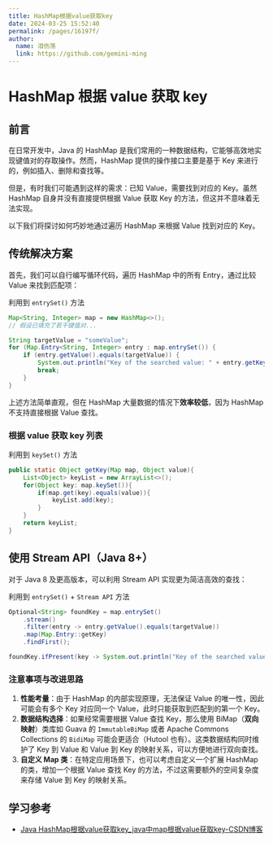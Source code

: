 ```yaml
---
title: HashMap根据value获取key
date: 2024-03-25 15:52:40
permalink: /pages/16197f/
author: 
  name: 泪伤荡
  link: https://github.com/gemini-ming
---
```

# HashMap 根据 value 获取 key

## 前言

在日常开发中，Java 的 HashMap 是我们常用的一种数据结构，它能够高效地实现键值对的存取操作。然而，HashMap 提供的操作接口主要是基于 Key 来进行的，例如插入、删除和查找等。

但是，有时我们可能遇到这样的需求：已知 Value，需要找到对应的 Key。虽然 HashMap 自身并没有直接提供根据 Value 获取 Key 的方法，但这并不意味着无法实现。

以下我们将探讨如何巧妙地通过遍历 HashMap 来根据 Value 找到对应的 Key。



## 传统解决方案

首先，我们可以自行编写循环代码，遍历 HashMap 中的所有 Entry，通过比较 Value 来找到匹配项：

利用到 `entrySet()` 方法

```java
Map<String, Integer> map = new HashMap<>();
// 假设已填充了若干键值对...

String targetValue = "someValue";
for (Map.Entry<String, Integer> entry : map.entrySet()) {
    if (entry.getValue().equals(targetValue)) {
        System.out.println("Key of the searched value: " + entry.getKey());
        break;
    }
}
```

上述方法简单直观，但在 HashMap 大量数据的情况下**效率较低**，因为 HashMap 不支持直接根据 Value 查找。



### 根据 value 获取 key 列表

利用到 `keySet()` 方法

```java
public static Object getKey(Map map, Object value){
    List<Object> keyList = new ArrayList<>();
    for(Object key: map.keySet()){
        if(map.get(key).equals(value)){
            keyList.add(key);
        }
    }
    return keyList;
}
```





## 使用 Stream API（Java 8+）

对于 Java 8 及更高版本，可以利用 Stream API 实现更为简洁高效的查找：

利用到 `entrySet()` + `Stream API` 方法

```java
Optional<String> foundKey = map.entrySet()
    .stream()
    .filter(entry -> entry.getValue().equals(targetValue))
    .map(Map.Entry::getKey)
    .findFirst();

foundKey.ifPresent(key -> System.out.println("Key of the searched value: " + key));
```

### 注意事项与改进思路

1. **性能考量**：由于 HashMap 的内部实现原理，无法保证 Value 的唯一性，因此可能会有多个 Key 对应同一个 Value，此时只能获取到匹配到的第一个 Key。
2. **数据结构选择**：如果经常需要根据 Value 查找 Key，那么使用 BiMap（**双向映射**）类库如 Guava 的 `ImmutableBiMap` 或者 Apache Commons Collections 的 `BidiMap` 可能会更适合（Hutool 也有）。这类数据结构同时维护了 Key 到 Value 和 Value 到 Key 的映射关系，可以方便地进行双向查找。
3. **自定义 Map 类**：在特定应用场景下，也可以考虑自定义一个扩展 HashMap 的类，增加一个根据 Value 查找 Key 的方法，不过这需要额外的空间复杂度来存储 Value 到 Key 的映射关系。





## 学习参考

- [Java HashMap根据value获取key_java中map根据value获取key-CSDN博客](https://blog.csdn.net/u014259820/article/details/78835739)

